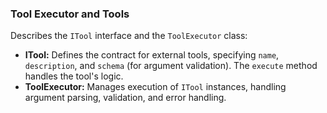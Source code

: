 ### Tool Executor and Tools

Describes the `ITool` interface and the `ToolExecutor` class:

*   **ITool:** Defines the contract for external tools, specifying `name`, `description`, and `schema` (for argument validation). The `execute` method handles the tool's logic.
*   **ToolExecutor:**  Manages execution of `ITool` instances, handling argument parsing, validation, and error handling.